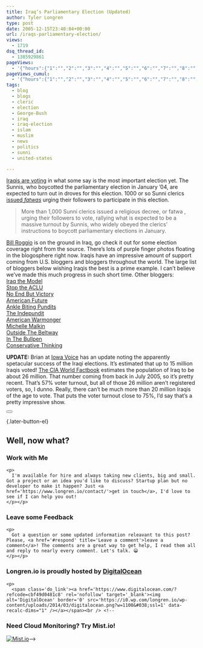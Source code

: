 ```yaml
---
title: Iraq’s Parliamentary Election (Updated)
author: Tyler Longren
type: post
date: 2005-12-15T23:40:04+00:00
url: /iraqs-parliamentary-election/
views:
  - 1719
dsq_thread_id:
  - 1385929861
pageViews:
  - '{"hours":{"1":"","2":"","3":"","4":"","5":"","6":"","7":"","8":"","9":"","10":"","11":"","12":"","13":"","14":"","15":"","16":"","17":"","18":"","19":"","20":"","21":"","22":"","23":"","24":"","25":"","26":"","27":"","28":"","29":"","30":"","31":"","32":"","33":"","34":"","35":"","36":"","37":"","38":"","39":"","40":"","41":"","42":"","43":"","44":"","45":"","46":"","47":""},"days":{"2":"","3":"","4":"","5":"","6":"","7":"","8":"","9":"","10":"","11":"","12":"","13":"","14":""},"weeks":{"3":"","4":"","5":"","6":"","7":"","8":"","9":"","10":"","11":"","12":""},"months":{"4":"","5":"","6":"","7":"","8":"","9":"","10":"","11":"","12":"","13":"","14":"","15":"","16":"","17":"","18":"","19":"","20":"","21":"","22":"","23":"","24":""}}'
pageViews_cumul:
  - '{"hours":{"1":"","2":"","3":"","4":"","5":"","6":"","7":"","8":"","9":"","10":"","11":"","12":"","13":"","14":"","15":"","16":"","17":"","18":"","19":"","20":"","21":"","22":"","23":"","24":"","25":"","26":"","27":"","28":"","29":"","30":"","31":"","32":"","33":"","34":"","35":"","36":"","37":"","38":"","39":"","40":"","41":"","42":"","43":"","44":"","45":"","46":"","47":""},"days":{"2":"","3":"","4":"","5":"","6":"","7":"","8":"","9":"","10":"","11":"","12":"","13":"","14":""},"weeks":{"3":"","4":"","5":"","6":"","7":"","8":"","9":"","10":"","11":"","12":""},"months":{"4":"","5":"","6":"","7":"","8":"","9":"","10":"","11":"","12":"","13":"","14":"","15":"","16":"","17":"","18":"","19":"","20":"","21":"","22":"","23":"","24":""}}'
tags:
  - blog
  - blogs
  - cleric
  - election
  - George-Bush
  - iraq
  - iraq-election
  - islam
  - muslim
  - news
  - politics
  - sunni
  - united-states

---
```

[Iraqis are voting][1] in what some say is the most important election yet. The Sunnis, who boycotted the parliamentary election in January &#8217;04, are expected to turn out in droves for this election. 1000 or so Sunni clerics [issued _fatwas_][2] urging their followers to participate in this election.

> More than 1,000 Sunni clerics issued a religious decree, or fatwa , urging their followers to vote, rallying what is expected to be a massive turnout by Sunnis, who widely obeyed the clerics&#8217; instructions to boycott parliamentary elections in January.

<!--adsense-->

  
[Bill Roggio][3] is on the ground in Iraq, go check it out for some election coverage right from the source. There&#8217;s lots of purple finger photos floating in the blogosphere right now. Iraqis have an impressive amount of support coming from U.S. bloggers and bloggers throughout the world. The large list of bloggers below wishing Iraqis the best is a prime example. I can&#8217;t believe we&#8217;ve made this much progress in such short time. Other bloggers:  
[Iraq the Model][4]  
[Stop the ACLU][5]  
[No End But Victory][6]  
[American Future][7]  
[Ankle Biting Pundits][8]  
[The Indepundit][9]  
[American Warmonger][10]  
[Michelle Malkin][11]  
[Outside The Beltway][12]  
[In The Bullpen][13]  
[Conservative Thinking][14]

**UPDATE:** Brian at [Iowa Voice][15] has an update noting the apparently spetacular success of the Iraqi elections. It&#8217;s estimated that up to 15 million Iraqis voted! [The CIA World Factbook][16] estimates the population of Iraq to be about 26 million. That number coming from back in July 2005, so it&#8217;s pretty recent. That&#8217;s 57% voter turnout, but all of those 26 million aren&#8217;t registered voters, so, I dunno. Really, there can&#8217;t be much more than 20 million Iraqis of the age to vote. That puts the voter turnout close to 75%, I&#8217;d say that&#8217;s a pretty impressive show.  
<!--adsense#adsenseRefer-->

<div class="wpulike wpulike-default " >
  <div class="wp_ulike_general_class wp_ulike_is_not_liked">
    <button type="button"
					aria-label="Like Button"
					data-ulike-id="2117"
					data-ulike-nonce="571cba125a"
					data-ulike-type="likeThis"
					data-ulike-template="wpulike-default"
					data-ulike-display-likers="0"
					data-ulike-disable-pophover="0"
					class="wp_ulike_btn wp_ulike_put_image wp_likethis_2117"></button><span class="count-box"></span>
  </div>
</div>

[][17]{.later-button-el}

<div class='what-next'>
  <h2>
    Well, now what?
  </h2>
  
  <div class='hire'>
    <h3>
      Work with Me
    </h3>
    
    <p>
      I'm available for hire and always taking new clients, big and small. Got a project or an idea you'd like to discuss? Startup plan but no developer to make it happen? Just <a href='https://www.longren.io/contact/'>get in touch</a>, I'd love to see if I can help you out!
    </p></p>
  </div>
  
  <div class='hire'>
    <h3>
      Leave some Feedback
    </h3>
    
    <p>
      Got a question or some updated information releavant to this post? Please, <a href='#respond' title='Leave a comment'>leave a comment</a>! The comments are a great way to get help, I read them all and reply to nearly every comment. Let's talk. 😀
    </p></p>
  </div>
  
  <div class='now-what-bottom-ad'>
    <h3>
      Longren.io is proudly hosted by <a href='https://www.digitalocean.com/?refcode=cbf49d0481c8'>DigitalOcean</a>
    </h3>
    
    <p>
      <span class='do_link'><a href='https://www.digitalocean.com/?refcode=cbf49d0481c8' rel='nofollow' target='_blank'><img alt='DigitalOcean' border='0' src='https://i0.wp.com/longren.io/wp-content/uploads/2014/03/digitalocean.png?w=1100&#038;ssl=1' data-recalc-dims="1" /></a></span><br /> <!--

<h3>Need Cloud Monitoring? Try Mist.io!</h3>

<span class='do_link'><a href='http://mist.io/?ref=tyler' rel='nofollow' target='_blank'><img alt='Mist.io' border='0' src='https://i0.wp.com/longren.io/wp-content/uploads/2014/04/mistio.jpg?w=1100&#038;ssl=1' data-recalc-dims="1"></a></span>--></div> </div>

 [1]: http://www.nytimes.com/2005/12/15/international/middleeast/15iraq.html?ei=5088&en=a8fdfa9e49a67499&ex=1292302800&adxnnl=1&partner=rssnyt&emc=rss&adxnnlx=1134659990-8kMkUDGj1qEA2ux+ccFguw
 [2]: http://www.washingtonpost.com/wp-dyn/content/article/2005/12/13/AR2005121300191_2.html
 [3]: http://inbrief.threatswatch.org/2005/12/voting-in-barwana/
 [4]: http://iraqthemodel.blogspot.com/2005/12/we-got-our-purple-fingersupdated.html
 [5]: http://stoptheaclu.com/archives/2005/12/15/giving-tyranny-the-purple-finger/
 [6]: http://www.noendbutvictory.com/?p=140
 [7]: http://americanfuture.net/?p=1036
 [8]: http://www.anklebitingpundits.com/index.php?name=News&file=article&sid=2818
 [9]: http://www.indepundit.com/archive2/2005/12/voting_underway.html
 [10]: http://warmonger.mu.nu/archives/143174.php
 [11]: http://michellemalkin.com/archives/004083.htm
 [12]: http://www.outsidethebeltway.com/archives/12993
 [13]: http://www.inthebullpen.com/archives/2005/12/14/iraqi-elections/
 [14]: http://www.conservativethinking.com/archives/2005/12/iraqs-third-election-of-the-year-kicks-off.php
 [15]: http://iowavoice.com/index.php?/archives/1149-Iraqi-Election-Update.html
 [16]: http://www.cia.gov/cia/publications/factbook/geos/iz.html
 [17]: #